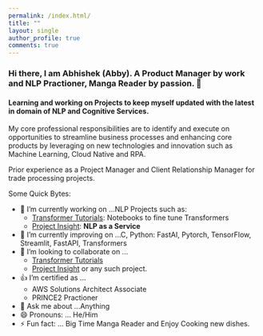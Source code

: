 ```yaml
---
permalink: /index.html/
title: ""
layout: single
author_profile: true
comments: true
---
```

### Hi there, I am Abhishek (Abby). A Product Manager by work and NLP Practioner, Manga Reader by passion. 👋
#### Learning and working on Projects to keep myself updated with the latest in domain of NLP and Cognitive Services.

My core professional responsibilities are to identify and execute on opportunities to streamline business processes and enhancing core products by leveraging on new technologies and innovation such as Machine Learning, Cloud Native and RPA.

Prior experience as a Project Manager and Client Relationship Manager for trade processing projects.

Some Quick Bytes:

- 🔭 I’m currently working on ...NLP Projects such as:
  * [Transformer Tutorials](https://github.com/abhimishra91/transformers-tutorials): Notebooks to fine tune Transformers
  * [Project Insight](https://github.com/abhimishra91/insight): **NLP as a Service**
- 🌱 I’m currently improving on ...C, Python: FastAI, Pytorch, TensorFlow, Streamlit, FastAPI, Transformers
- 👯 I’m looking to collaborate on ...
    * [Transformer Tutorials](https://github.com/abhimishra91/transformers-tutorials)
    * [Project Insight](https://github.com/abhimishra91/insight) or any such project.
- 👍 I’m certified as ...
    * AWS Solutions Architect Associate
    * PRINCE2 Practioner
- 💬 Ask me about ...Anything
- 😄 Pronouns: ... He/Him
- ⚡ Fun fact: ... Big Time Manga Reader and Enjoy Cooking new dishes.